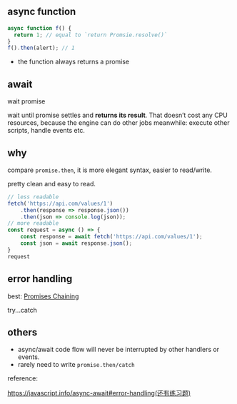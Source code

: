## async function
```js
async function f() {
  return 1; // equal to `return Promsie.resolve()`
}
f().then(alert); // 1
```

- the function always returns a promise

## await 

wait promise

wait until  promise settles and **returns its result**. That doesn’t cost any CPU resources, because the engine can do other jobs meanwhile: execute other scripts, handle events etc.

## why

compare `promise.then`, it is more elegant syntax, easier to read/write. 

pretty clean and easy to read. 

```js
// less readable
fetch('https://api.com/values/1')
    .then(response => response.json())
    .then(json => console.log(json));
// more readable
const request = async () => {
    const response = await fetch('https://api.com/values/1');
    const json = await response.json();
}
request
```



## error handling

best: [Promises Chaining]()

try...catch 

## others

- async/await code flow will never be interrupted by other handlers or events.
- rarely need to write `promise.then/catch`

reference:

https://javascript.info/async-await#error-handling(还有练习题)

